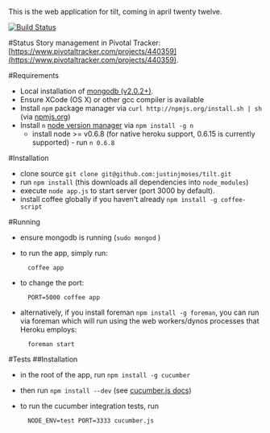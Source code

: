 This is the web application for tilt, coming in april twenty twelve. 

[![Build Status](https://secure.travis-ci.org/justinjmoses/tilt.png)](http://travis-ci.org/justinjmoses/tilt)

#Status
Story management in Pivotal Tracker: [https://www.pivotaltracker.com/projects/440359](https://www.pivotaltracker.com/projects/440359).



#Requirements
* Local installation of [mongodb (v2.0.2+)](http://www.mongodb.org/downloads).
* Ensure XCode (OS X) or other gcc compiler is available
* Install `npm` package manager via `curl http://npmjs.org/install.sh | sh` (via [npmjs.org](http://npmjs.org/)) 
* Install `n` [node version manager](https://github.com/visionmedia/n) via `npm install -g n`
    * install node >= v0.6.8 (for native heroku support, 0.6.15 is currently supported) - run `n 0.6.8` 

#Installation
* clone source `git clone git@github.com:justinjmoses/tilt.git`
* run `npm install` (this downloads all dependencies into `node_modules`)
* execute `node app.js` to start server (port 3000 by default).
* install coffee globally if you haven't already `npm install -g coffee-script`

#Running
* ensure mongodb is running (`sudo mongod` )
* to run the app, simply run:
        
        coffee app

* to change the port:
        
        PORT=5000 coffee app
* alternatively, if you install foreman `npm install -g foreman`, you can run via foreman which will run using the web workers/dynos processes that Heroku employs:

        foreman start


#Tests
##Installation
* in the root of the app, run `npm install -g cucumber`
* then run `npm install --dev` (see [cucumber.js docs](https://github.com/cucumber/cucumber-js))
* to run the cucumber integration tests, run 
        
        NODE_ENV=test PORT=3333 cucumber.js

